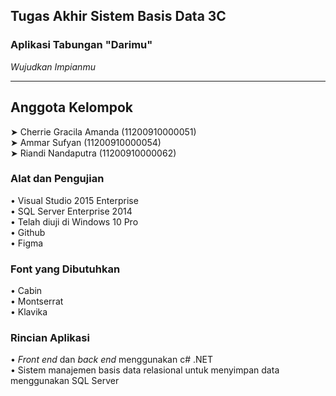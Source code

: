 ## Tugas Akhir Sistem Basis Data 3C  
### Aplikasi Tabungan "Darimu" ###  
_Wujudkan Impianmu_
 
 ------
## Anggota Kelompok ##
➤ Cherrie Gracila Amanda (11200910000051)  
➤ Ammar Sufyan (11200910000054)  
➤ Riandi Nandaputra (11200910000062)  

### Alat dan Pengujian ###  
• Visual Studio 2015 Enterprise  
• SQL Server Enterprise 2014  
• Telah diuji di Windows 10 Pro  
• Github  
• Figma  

### Font yang Dibutuhkan ###  
• Cabin  
• Montserrat  
• Klavika  

### Rincian Aplikasi ###  
• _Front end_ dan _back end_ menggunakan c# .NET  
• Sistem manajemen basis data relasional untuk menyimpan data menggunakan SQL Server
